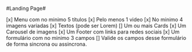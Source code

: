 #Landing Page#


[x] Menu com no minimo 5 títulos
[x] Pelo menos 1 video
[x] No minimo 4 imagens variadas
[x] Textos (pode ser Lorem)
[] Um ou mais Cards
[x] Um Carousel de imagens
[x] Um Footer com links para redes sociais
[x] Um formulário com no minimo 3 campos
[] Valide os campos desse formulário de forma sincrona ou assincrona.